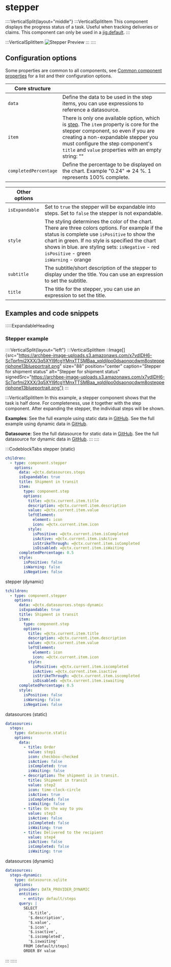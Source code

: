 # stepper

::::VerticalSplit{layout="middle"}
:::VerticalSplitItem
This component displays the progress status of a task. Useful when tracking deliveries or claims. This component can only be used in a [jig.default](<./../Jig Types/jig_default.md>).
:::

:::VerticalSplitItem
![Stepper Preview](https://archbee-image-uploads.s3.amazonaws.com/x7vdIDH6-ScTprfmi2XXX/lRGV6B3arl4EitmWCT0SE_stepper.png "Stepper Preview")
:::
::::

## Configuration options

Some properties are common to all components, see [Common component properties](docId\:LLnTD-rxe8FmH7WpC5cZb) for a list and their configuration options.

| **Core structure**    |                                                                                                                                                                                                                                                                                     |
| --------------------- | ----------------------------------------------------------------------------------------------------------------------------------------------------------------------------------------------------------------------------------------------------------------------------------- |
| `data`                | Define the data to be used in the step items, you can use expressions to reference a datasource.                                                                                                                                                                                    |
| `item`                | There is only one available option, which is [step](./stepper/step.md). The `item` property is core for the stepper component, so even if you are creating a non-expandable stepper you must configure the step component's `title` and `value` properties with an empty string: "" |
| `completedPercentage` | Define the percentage to be displayed on the chart. Example "0.24" => 24 %. 1 represents 100% complete.                                                                                                                                                                             |

| **Other options** |                                                                                                                                                                                                                                                                                                                        |
| ----------------- | ---------------------------------------------------------------------------------------------------------------------------------------------------------------------------------------------------------------------------------------------------------------------------------------------------------------------- |
| `isExpandable`    | Set to `true` the stepper will be expandable into steps. Set to `false` the stepper is not expandable.                                                                                                                                                                                                                 |
| `style`           | The styling determines the color of the chart. There are three colors options. For example if the status is complete use `isPositive` to show the chart in green. If no style is specified the chart shows in blue.&#xA; are styling sets:&#xA;`isNegative` - red<br>`isPositive` -  green<br>`isWarning` - orange |
| `subtitle`        | The subtitle/short description of the stepper to display under the title. You can use an expression to set the subtitle.                                                                                                                                                                                               |
| `title`           | The title for the stepper, you can use an expression to set the title.                                                                                                                                                                                                                                                 |

## Examples and code snippets

:::::ExpandableHeading

### Stepper example

::::VerticalSplit{layout="left"}
:::VerticalSplitItem
::Image[]{src="https://archbee-image-uploads.s3.amazonaws.com/x7vdIDH6-ScTprfmi2XXX/3q5XYI9fcgYMnxTTSMBaa_xqldilpo0dsaonqcdwm8ostepperiphone13blueportrait.png" size="88" position="center" caption="Stepper for shipment status" alt="Stepper for shipment status" signedSrc="https://archbee-image-uploads.s3.amazonaws.com/x7vdIDH6-ScTprfmi2XXX/3q5XYI9fcgYMnxTTSMBaa_xqldilpo0dsaonqcdwm8ostepperiphone13blueportrait.png"}
:::

:::VerticalSplitItem
In this example, a stepper component shows that the task is half done. For completeness, use it together with the step component. After expanding the stepper, the individual steps will be shown.

**Examples**:
See the full example using static data in [GitHub](https://github.com/jigx-com/jigx-samples/blob/main/quickstart/jigx-samples/jigs/jigx-components/stepper/static-data/stepper-example/stepper-example.jigx).
See the full example using dynamic data in [GitHub](https://github.com/jigx-com/jigx-samples/blob/main/quickstart/jigx-samples/jigs/jigx-components/stepper/dynamic-data/stepper-example/stepper-example-dynamic.jigx).

**Datasource**:
See the full datasource for static data in [GitHub](https://github.com/jigx-com/jigx-samples/blob/main/quickstart/jigx-samples/datasources/adhoc-components/steps.jigx).
See the full datasource for dynamic data in [GitHub](https://github.com/jigx-com/jigx-samples/blob/main/quickstart/jigx-samples/datasources/adhoc-components/steps-dynamic.jigx).
:::
::::

:::CodeblockTabs
stepper (static)

```yaml
children:
  - type: component.stepper
    options:
      data: =@ctx.datasources.steps
      isExpandable: true
      title: Shipment in transit
      item:
        type: component.step
        options:
          title: =@ctx.current.item.title
          description: =@ctx.current.item.description
          value: =@ctx.current.item.value 
          leftElement:
            element: icon
            icon: =@ctx.current.item.icon
          style:
            isPositive: =@ctx.current.item.isCompleted
            isActive: =@ctx.current.item.isActive
            isStrikeThrough: =@ctx.current.item.isCompleted
            isDisabled: =@ctx.current.item.isWaiting
      completedPercentage: 0.5
      style:  
        isPositive: false
        isWarning: false
        isNegative: false
```

stepper (dynamic)

```yaml
tchildren:
  - type: component.stepper
    options:
      data: =@ctx.datasources.steps-dynamic
      isExpandable: true
      title: Shipment in transit
      item:
        type: component.step
        options:
          title: =@ctx.current.item.title
          description: =@ctx.current.item.description
          value: =@ctx.current.item.value 
          leftElement:
            element: icon
            icon: =@ctx.current.item.icon
          style:
            isPositive: =@ctx.current.item.iscompleted
            isActive: =@ctx.current.item.isactive
            isStrikeThrough: =@ctx.current.item.iscompleted
            isDisabled: =@ctx.current.item.iswaiting
      completedPercentage: 0.5
      style:  
        isPositive: false
        isWarning: false
        isNegative: false
```

datasources (static)

```yaml
datasources:
  steps:
    type: datasource.static
    options:
      data:
        - title: Order
          value: step1
          icon: checkbox-checked
          isActive: false
          isCompleted: true
          isWaiting: false
        - description: The shipment is in transit.
          title: Shipment in transit
          value: step2
          icon: time-clock-circle
          isActive: true
          isCompleted: false
          isWaiting: false
        - title: On the way to you
          value: step3
          isActive: false
          isCompleted: false
          isWaiting: true
        - title: Delivered to the recipient
          value: step4
          isActive: false
          isCompleted: false
          isWaiting: true
```

datasources (dynamic)

```yaml
datasources:
  steps-dynamic:
    type: datasource.sqlite
    options:
      provider: DATA_PROVIDER_DYNAMIC
      entities:
        - entity: default/steps
      query: |
        SELECT
          '$.title',
          '$.description',
          '$.value',
          '$.icon',
          '$.isactive',
          '$.iscompleted',
          '$.iswaiting'
        FROM [default/steps]
        ORDER BY value
```

:::
:::::
